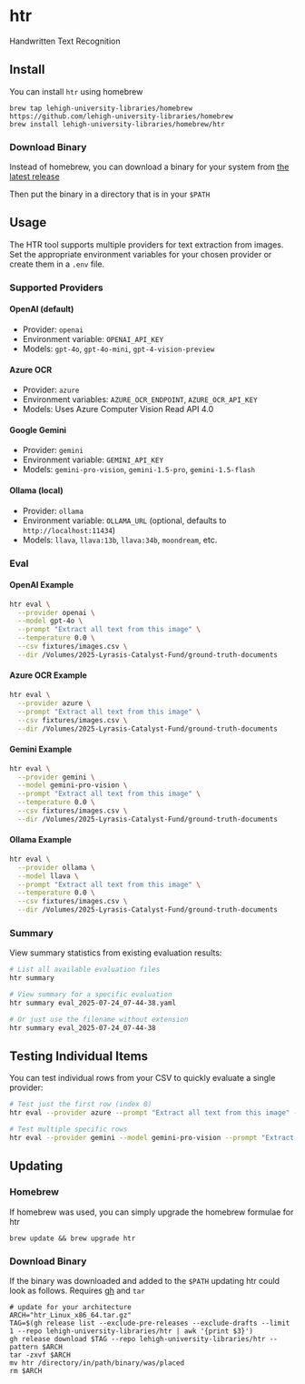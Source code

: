 # htr

Handwritten Text Recognition

## Install

You can install `htr` using homebrew

```
brew tap lehigh-university-libraries/homebrew https://github.com/lehigh-university-libraries/homebrew
brew install lehigh-university-libraries/homebrew/htr
```

### Download Binary

Instead of homebrew, you can download a binary for your system from [the latest release](https://github.com/lehigh-university-libraries/htr/releases/latest)

Then put the binary in a directory that is in your `$PATH`


## Usage

The HTR tool supports multiple providers for text extraction from images. Set the appropriate environment variables for your chosen provider or create them in a `.env` file.

### Supported Providers

#### OpenAI (default)
- Provider: `openai`
- Environment variable: `OPENAI_API_KEY`
- Models: `gpt-4o`, `gpt-4o-mini`, `gpt-4-vision-preview`

#### Azure OCR
- Provider: `azure`
- Environment variables: `AZURE_OCR_ENDPOINT`, `AZURE_OCR_API_KEY`
- Models: Uses Azure Computer Vision Read API 4.0

#### Google Gemini
- Provider: `gemini`
- Environment variable: `GEMINI_API_KEY`
- Models: `gemini-pro-vision`, `gemini-1.5-pro`, `gemini-1.5-flash`

#### Ollama (local)
- Provider: `ollama`
- Environment variable: `OLLAMA_URL` (optional, defaults to `http://localhost:11434`)
- Models: `llava`, `llava:13b`, `llava:34b`, `moondream`, etc.

### Eval

#### OpenAI Example
```bash
htr eval \
  --provider openai \
  --model gpt-4o \
  --prompt "Extract all text from this image" \
  --temperature 0.0 \
  --csv fixtures/images.csv \
  --dir /Volumes/2025-Lyrasis-Catalyst-Fund/ground-truth-documents
```

#### Azure OCR Example
```bash
htr eval \
  --provider azure \
  --prompt "Extract all text from this image" \
  --csv fixtures/images.csv \
  --dir /Volumes/2025-Lyrasis-Catalyst-Fund/ground-truth-documents
```

#### Gemini Example
```bash
htr eval \
  --provider gemini \
  --model gemini-pro-vision \
  --prompt "Extract all text from this image" \
  --temperature 0.0 \
  --csv fixtures/images.csv \
  --dir /Volumes/2025-Lyrasis-Catalyst-Fund/ground-truth-documents
```

#### Ollama Example
```bash
htr eval \
  --provider ollama \
  --model llava \
  --prompt "Extract all text from this image" \
  --temperature 0.0 \
  --csv fixtures/images.csv \
  --dir /Volumes/2025-Lyrasis-Catalyst-Fund/ground-truth-documents
```

### Summary

View summary statistics from existing evaluation results:

```bash
# List all available evaluation files
htr summary

# View summary for a specific evaluation
htr summary eval_2025-07-24_07-44-38.yaml

# Or just use the filename without extension
htr summary eval_2025-07-24_07-44-38
```

## Testing Individual Items

You can test individual rows from your CSV to quickly evaluate a single provider:

```bash
# Test just the first row (index 0)
htr eval --provider azure --prompt "Extract all text from this image" --csv fixtures/images.csv --rows 0 --dir /path/to/images

# Test multiple specific rows
htr eval --provider gemini --model gemini-pro-vision --prompt "Extract all text from this image" --csv fixtures/images.csv --rows 0,5,10 --dir /path/to/images
```


## Updating

### Homebrew

If homebrew was used, you can simply upgrade the homebrew formulae for htr

```
brew update && brew upgrade htr
```

### Download Binary

If the binary was downloaded and added to the `$PATH` updating htr could look as follows. Requires [gh](https://cli.github.com/manual/installation) and `tar`

```
# update for your architecture
ARCH="htr_Linux_x86_64.tar.gz"
TAG=$(gh release list --exclude-pre-releases --exclude-drafts --limit 1 --repo lehigh-university-libraries/htr | awk '{print $3}')
gh release download $TAG --repo lehigh-university-libraries/htr --pattern $ARCH
tar -zxvf $ARCH
mv htr /directory/in/path/binary/was/placed
rm $ARCH
```
